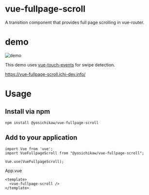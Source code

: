 # vue-fullpage-scroll
A transition component that provides full page scrolling in vue-router.

# demo
![demo](./docs/demo.png)

This demo uses [vue-touch-events](https://www.npmjs.com/package/vue2-touch-events) for swipe detection.

https://vue-fullpage-scroll.ichi-dev.info/

# Usage 
## Install via npm

```
npm install @yosichikaw/vue-fullpage-scroll
```

## Add to your application

```
import Vue from 'vue';
import VueFullpageScroll from "@yosichikaw/vue-fullpage-scroll";

Vue.use(VueFullpageScroll);
```

App.vue
```
<template>
  <vue-fullpage-scroll />
</template>
```
